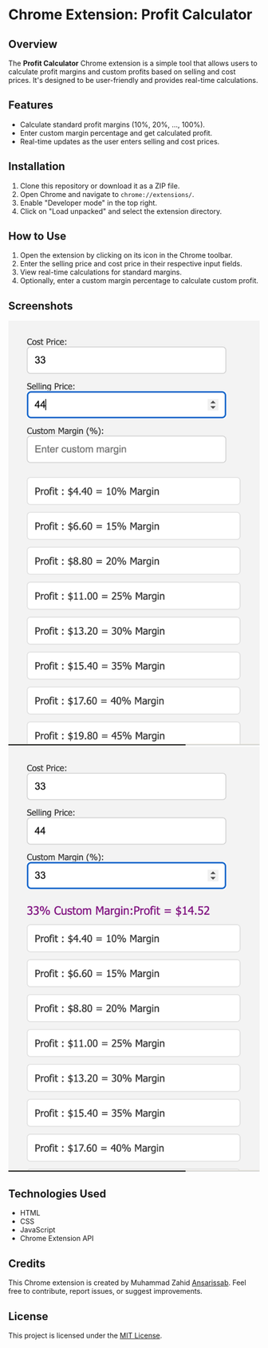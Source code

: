 # Chrome Extension: Profit Calculator

## Overview

The **Profit Calculator** Chrome extension is a simple tool that allows users to calculate profit margins and custom profits based on selling and cost prices. It's designed to be user-friendly and provides real-time calculations.

## Features

- Calculate standard profit margins (10%, 20%, ..., 100%).
- Enter custom margin percentage and get calculated profit.
- Real-time updates as the user enters selling and cost prices.

## Installation

1. Clone this repository or download it as a ZIP file.
2. Open Chrome and navigate to `chrome://extensions/`.
3. Enable "Developer mode" in the top right.
4. Click on "Load unpacked" and select the extension directory.

## How to Use

1. Open the extension by clicking on its icon in the Chrome toolbar.
2. Enter the selling price and cost price in their respective input fields.
3. View real-time calculations for standard margins.
4. Optionally, enter a custom margin percentage to calculate custom profit.

## Screenshots

![Screenshot 1](screenshots/screenshot1.png)
![Screenshot 2](screenshots/screenshot2.png)

## Technologies Used

- HTML
- CSS
- JavaScript
- Chrome Extension API

## Credits

This Chrome extension is created by Muhammad Zahid [Ansarissab](https://github.com/Ansarissab). Feel free to contribute, report issues, or suggest improvements.

## License

This project is licensed under the [MIT License](LICENSE).
